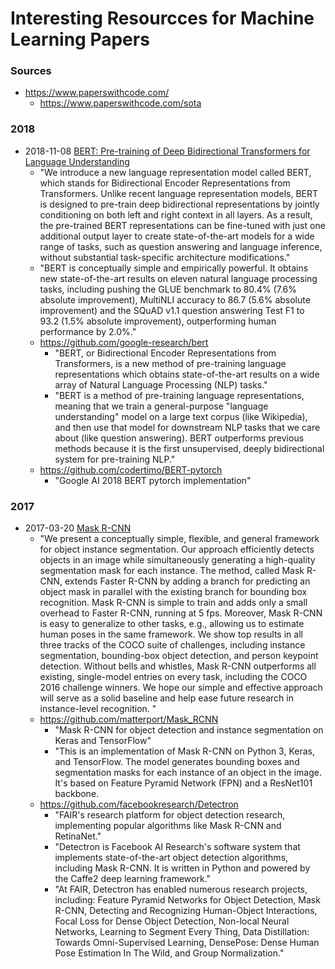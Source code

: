 
Interesting Resourcces for Machine Learning Papers
====

### Sources
* https://www.paperswithcode.com/
  * https://www.paperswithcode.com/sota


### 2018
* 2018-11-08 [BERT: Pre-training of Deep Bidirectional Transformers for Language Understanding](https://arxiv.org/abs/1810.04805)
  * "We introduce a new language representation model called BERT, which stands for Bidirectional Encoder Representations from Transformers. Unlike recent language representation models, BERT is designed to pre-train deep bidirectional representations by jointly conditioning on both left and right context in all layers. As a result, the pre-trained BERT representations can be fine-tuned with just one additional output layer to create state-of-the-art models for a wide range of tasks, such as question answering and language inference, without substantial task-specific architecture modifications."
  * "BERT is conceptually simple and empirically powerful. It obtains new state-of-the-art results on eleven natural language processing tasks, including pushing the GLUE benchmark to 80.4% (7.6% absolute improvement), MultiNLI accuracy to 86.7 (5.6% absolute improvement) and the SQuAD v1.1 question answering Test F1 to 93.2 (1.5% absolute improvement), outperforming human performance by 2.0%."
  * https://github.com/google-research/bert
    * "BERT, or Bidirectional Encoder Representations from Transformers, is a new method of pre-training language representations which obtains state-of-the-art results on a wide array of Natural Language Processing (NLP) tasks."
    * "BERT is a method of pre-training language representations, meaning that we train a general-purpose "language understanding" model on a large text corpus (like Wikipedia), and then use that model for downstream NLP tasks that we care about (like question answering). BERT outperforms previous methods because it is the first unsupervised, deeply bidirectional system for pre-training NLP."
  * https://github.com/codertimo/BERT-pytorch
    * "Google AI 2018 BERT pytorch implementation"


### 2017
* 2017-03-20 [Mask R-CNN](https://arxiv.org/abs/1703.06870)
  * "We present a conceptually simple, flexible, and general framework for object instance segmentation. Our approach efficiently detects objects in an image while simultaneously generating a high-quality segmentation mask for each instance. The method, called Mask R-CNN, extends Faster R-CNN by adding a branch for predicting an object mask in parallel with the existing branch for bounding box recognition. Mask R-CNN is simple to train and adds only a small overhead to Faster R-CNN, running at 5 fps. Moreover, Mask R-CNN is easy to generalize to other tasks, e.g., allowing us to estimate human poses in the same framework. We show top results in all three tracks of the COCO suite of challenges, including instance segmentation, bounding-box object detection, and person keypoint detection. Without bells and whistles, Mask R-CNN outperforms all existing, single-model entries on every task, including the COCO 2016 challenge winners. We hope our simple and effective approach will serve as a solid baseline and help ease future research in instance-level recognition. "
  * https://github.com/matterport/Mask_RCNN
    * "Mask R-CNN for object detection and instance segmentation on Keras and TensorFlow"
    * "This is an implementation of Mask R-CNN on Python 3, Keras, and TensorFlow. The model generates bounding boxes and segmentation masks for each instance of an object in the image. It's based on Feature Pyramid Network (FPN) and a ResNet101 backbone.
  * https://github.com/facebookresearch/Detectron
    * "FAIR's research platform for object detection research, implementing popular algorithms like Mask R-CNN and RetinaNet."
    * "Detectron is Facebook AI Research's software system that implements state-of-the-art object detection algorithms, including Mask R-CNN. It is written in Python and powered by the Caffe2 deep learning framework."
    * "At FAIR, Detectron has enabled numerous research projects, including: Feature Pyramid Networks for Object Detection, Mask R-CNN, Detecting and Recognizing Human-Object Interactions, Focal Loss for Dense Object Detection, Non-local Neural Networks, Learning to Segment Every Thing, Data Distillation: Towards Omni-Supervised Learning, DensePose: Dense Human Pose Estimation In The Wild, and Group Normalization."






